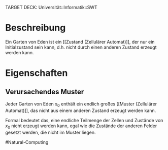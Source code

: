 TARGET DECK: Universität::Informatik::SWT

# Beschreibung
Ein Garten von Eden ist ein [[Zustand (Zellulärer Automat)]], der nur ein Initialzustand sein kann, d.h. nicht durch einen anderen Zustand erzeugt werden kann.


# Eigenschaften
## Verursachendes Muster
Jeder Garten von Eden $x_0$ enthält ein endlich großes [[Muster (Zellulärer Automat)]], das nicht aus einem anderen Zustand erzeugt werden kann. 

Formal bedeutet das, eine endliche Teilmenge der Zellen und Zustände von $x_0$ nicht erzeugt werden kann, egal wie die Zustände der anderen Felder gesetzt werden, die nicht im Muster liegen.





$\newcommand{\wink}[1]{\left\langle #1 \right\rangle}$
$\newcommand{\klam}[1]{\left( #1 \right)}$
$\newcommand{\Q}{\mathbb Q}$
$\newcommand{\R}{\mathbb R}$
$\newcommand{\C}{\mathbb C}$
$\newcommand{\F}{\mathbb F}$
$\newcommand{\Z}{\mathbb Z}$
$\newcommand{\N}{\mathbb N}$
$\newcommand{\a}{\alpha}$

#Natural-Computing 
